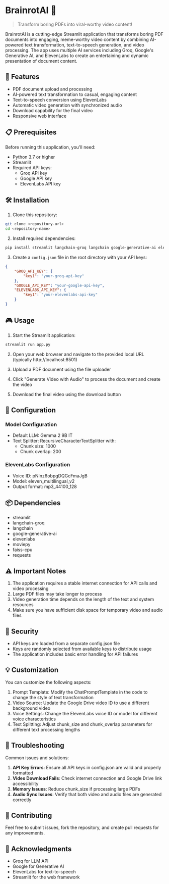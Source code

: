 # BrainrotAI 🧠

> Transform boring PDFs into viral-worthy video content!

BrainrotAI is a cutting-edge Streamlit application that transforms boring PDF documents into engaging, meme-worthy video content by combining AI-powered text transformation, text-to-speech generation, and video processing. The app uses multiple AI services including Groq, Google's Generative AI, and ElevenLabs to create an entertaining and dynamic presentation of document content.

## 🚀 Features

- PDF document upload and processing
- AI-powered text transformation to casual, engaging content
- Text-to-speech conversion using ElevenLabs
- Automatic video generation with synchronized audio
- Download capability for the final video
- Responsive web interface

## 📋 Prerequisites

Before running this application, you'll need:

- Python 3.7 or higher
- Streamlit
- Required API keys:
  - Groq API key
  - Google API key
  - ElevenLabs API key

## 🛠️ Installation

1. Clone this repository:
```bash
git clone <repository-url>
cd <repository-name>
```

2. Install required dependencies:
```bash
pip install streamlit langchain-groq langchain google-generative-ai elevenlabs moviepy faiss-cpu
```

3. Create a `config.json` file in the root directory with your API keys:
```json
{
    "GROQ_API_KEY": {
        "key1": "your-groq-api-key"
    },
    "GOOGLE_API_KEY": "your-google-api-key",
    "ELEVENLABS_API_KEY": {
        "key1": "your-elevenlabs-api-key"
    }
}
```

## 🎮 Usage

1. Start the Streamlit application:
```bash
streamlit run app.py
```

2. Open your web browser and navigate to the provided local URL (typically http://localhost:8501)

3. Upload a PDF document using the file uploader

4. Click "Generate Video with Audio" to process the document and create the video

5. Download the final video using the download button

## 🔧 Configuration

### Model Configuration
- Default LLM: Gemma 2 9B IT
- Text Splitter: RecursiveCharacterTextSplitter with:
  - Chunk size: 1000
  - Chunk overlap: 200

### ElevenLabs Configuration
- Voice ID: pNInz6obpgDQGcFmaJgB
- Model: eleven_multilingual_v2
- Output format: mp3_44100_128

## 📦 Dependencies

- streamlit
- langchain-groq
- langchain
- google-generative-ai
- elevenlabs
- moviepy
- faiss-cpu
- requests

## ⚠️ Important Notes

1. The application requires a stable internet connection for API calls and video processing
2. Large PDF files may take longer to process
3. Video generation time depends on the length of the text and system resources
4. Make sure you have sufficient disk space for temporary video and audio files

## 🔐 Security

- API keys are loaded from a separate config.json file
- Keys are randomly selected from available keys to distribute usage
- The application includes basic error handling for API failures

## 💡 Customization

You can customize the following aspects:

1. Prompt Template: Modify the ChatPromptTemplate in the code to change the style of text transformation
2. Video Source: Update the Google Drive video ID to use a different background video
3. Voice Settings: Change the ElevenLabs voice ID or model for different voice characteristics
4. Text Splitting: Adjust chunk_size and chunk_overlap parameters for different text processing lengths

## 🐛 Troubleshooting

Common issues and solutions:

1. **API Key Errors**: Ensure all API keys in config.json are valid and properly formatted
2. **Video Download Fails**: Check internet connection and Google Drive link accessibility
3. **Memory Issues**: Reduce chunk_size if processing large PDFs
4. **Audio Sync Issues**: Verify that both video and audio files are generated correctly

## 🤝 Contributing

Feel free to submit issues, fork the repository, and create pull requests for any improvements.

## 🙏 Acknowledgments

- Groq for LLM API
- Google for Generative AI
- ElevenLabs for text-to-speech
- Streamlit for the web framework
